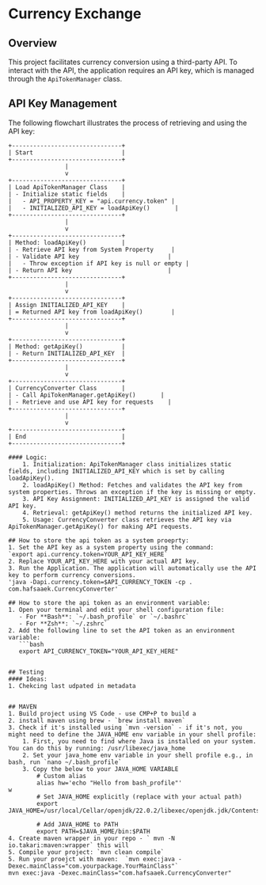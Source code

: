# Currency Exchange

## Overview

This project facilitates currency conversion using a third-party API. To interact with the API, the application requires an API key, which is managed through the `ApiTokenManager` class.

## API Key Management

The following flowchart illustrates the process of retrieving and using the API key:

```plaintext
+-------------------------------+
| Start                         |
+-------------------------------+
                |
                v
+-------------------------------+
| Load ApiTokenManager Class    |
| - Initialize static fields    |
|   - API_PROPERTY_KEY = "api.currency.token" |
|   - INITIALIZED_API_KEY = loadApiKey()       |
+-------------------------------+
                |
                v
+-------------------------------+
| Method: loadApiKey()          |
| - Retrieve API key from System Property     |
| - Validate API key                         |
|   - Throw exception if API key is null or empty |
| - Return API key                           |
+-------------------------------+
                |
                v
+-------------------------------+
| Assign INITIALIZED_API_KEY    |
| = Returned API key from loadApiKey()        |
+-------------------------------+
                |
                v
+-------------------------------+
| Method: getApiKey()           |
| - Return INITIALIZED_API_KEY  |
+-------------------------------+
                |
                v
+-------------------------------+
| CurrencyConverter Class       |
| - Call ApiTokenManager.getApiKey()       |
| - Retrieve and use API key for requests    |
+-------------------------------+
                |
                v
+-------------------------------+
| End                           |
+-------------------------------+

#### Logic:
    1. Initialization: ApiTokenManager class initializes static fields, including INITIALIZED_API_KEY which is set by calling loadApiKey().
    2. loadApiKey() Method: Fetches and validates the API key from system properties. Throws an exception if the key is missing or empty.
    3. API Key Assignment: INITIALIZED_API_KEY is assigned the valid API key.
    4. Retrieval: getApiKey() method returns the initialized API key.
    5. Usage: CurrencyConverter class retrieves the API key via ApiTokenManager.getApiKey() for making API requests.

## How to store the api token as a system proeprty:
1. Set the API key as a system property using the command:
`export api.currency.token=YOUR_API_KEY_HERE`
2. Replace YOUR_API_KEY_HERE with your actual API key.
3. Run the Application. The application will automatically use the API key to perform currency conversions.
'java -Dapi.currency.token=$API_CURRENCY_TOKEN -cp . com.hafsaaek.CurrencyConverter'

## How to store the api token as an environment variable:
1. Open your terminal and edit your shell configuration file:
   - For **Bash**: `~/.bash_profile` or `~/.bashrc`
   - For **Zsh**: `~/.zshrc`
2. Add the following line to set the API token as an environment variable:
   ```bash
   export API_CURRENCY_TOKEN="YOUR_API_KEY_HERE"


## Testing
#### Ideas:
1. Chekcing last udpated in metadata


## MAVEN 
1. Build project using VS Code - use CMP+P to build a
2. install maven using brew - `brew install maven`
3. Check if it's installed using `mvn -version` - if it's not, you might need to define the JAVA_HOME env variable in your shell profile:
    1. First, you need to find where Java is installed on your system. You can do this by running: /usr/libexec/java_home
    2. Set your java_home env variable in your shell profile e.g., in bash, run `nano ~/.bash_profile`
    3. Copy the below to your JAVA_HOME VARIABLE
        # Custom alias
        alias hw='echo "Hello from bash_profile"'
w
        # Set JAVA_HOME explicitly (replace with your actual path)
        export JAVA_HOME=/usr/local/Cellar/openjdk/22.0.2/libexec/openjdk.jdk/Contents/Home

        # Add JAVA_HOME to PATH
        export PATH=$JAVA_HOME/bin:$PATH
4. Create maven wrapper in your repo - ` mvn -N io.takari:maven:wrapper` this will 
5. Compile your project: `mvn clean compile`
5. Run your proejct with maven:  `mvn exec:java -Dexec.mainClass="com.yourpackage.YourMainClass"` 
mvn exec:java -Dexec.mainClass="com.hafsaaek.CurrencyConverter"
